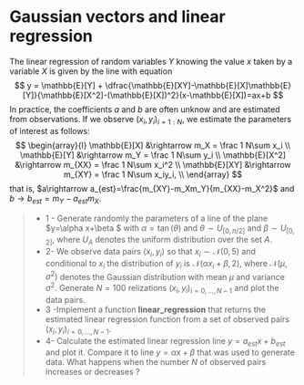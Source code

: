 #  Gaussian vectors and linear regression

The linear regression of random variables $Y$ knowing the value $x$ taken by a variable $X$ is given by the line with equation
$$
y = \mathbb{E}[Y] + \dfrac{\mathbb{E}[XY]-\mathbb{E}[X]\mathbb{E}[Y]}{\mathbb{E}[X^2]-(\mathbb{E}[X])^2}(x-\mathbb{E}[X])=ax+b
$$
In practice, the coefficients $a$ and $b$ are often unknow and are estimated from observations. If we observe $(x_i,y_i)_{i=1:N}$, we estimate the parameters of interest as follows:
$$
\begin{array}{l}
\mathbb{E}[X] &\rightarrow m_X = \frac 1 N\sum x_i \\
\mathbb{E}[Y] &\rightarrow m_Y = \frac 1 N\sum y_i \\
\mathbb{E}[X^2] &\rightarrow m_{XX} = \frac 1 N\sum x_i^2 \\
\mathbb{E}[XY] &\rightarrow m_{XY} = \frac 1 N\sum x_iy_i, \\
\end{array}
$$
that is, $a\rightarrow a_{est}=\frac{m_{XY}-m_Xm_Y}{m_{XX}-m_X^2}$ and $b\rightarrow b_{est}=m_Y-a_{est}m_X$.

>- 1 - Generate randomly the parameters of a line of the plane $y=\alpha x+\beta $ with $\alpha=\tan(\theta)$ and $\theta\sim U_{[0,\pi/2]}$ and $\beta\sim U_{[0,2]}$, where $U_A$ denotes the uniform distribution over the set $A$. 
>- 2- We observe data pairs $(x_i,y_i)$ so that $x_i\sim \mathcal{N}(0,5)$ and conditional to $x_i$ the distribution of $y_i$ is $\mathcal{N}(\alpha x_i+\beta,2)$, where $\mathcal{N}(\mu,\sigma^2)$ denotes the Gaussian distribution with mean $\mu$ and variance $\sigma^2$.
Generate $N=100$ relizations $(x_i,y_i)_{i=0,\ldots, N-1}$ and plot the data pairs. 
>- 3 -Implement a function **linear_regression** that returns the estimated linear regression function from a set of observed pairs $(x_i,y_i)_{i=0,\ldots, N-1}$. 
>- 4- Calculate the estimated linear regression line $y=a_{est}x+b_{est}$ and plot it. Compare it to line $y=\alpha x+\beta$ that was used to generate data. What happens when the number $N$ of observed pairs increases or decreases ?
